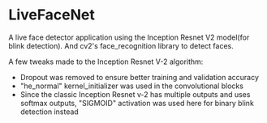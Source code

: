# LiveFaceNet
A live face detector application using the Inception Resnet V2 model(for blink detection).
And cv2's face_recognition library to detect faces.

A few tweaks made to the Inception Resnet V-2 algorithm:

- Dropout was removed to ensure better training and validation accuracy
- "he_normal" kernel_initializer was used in the convolutional blocks
- Since the classic Inception Resnet v-2 has multiple outputs and uses softmax outputs, "SIGMOID" activation was used here for binary blink detection instead
